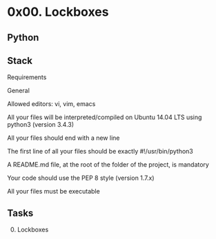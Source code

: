 # 0x00. Lockboxes

## Python
## Stack

Requirements

General

Allowed editors: vi, vim, emacs

All your files will be interpreted/compiled on Ubuntu 14.04 LTS using python3 (version 3.4.3)

All your files should end with a new line

The first line of all your files should be exactly #!/usr/bin/python3

A README.md file, at the root of the folder of the project, is mandatory

Your code should use the PEP 8 style (version 1.7.x)

All your files must be executable

## Tasks

0. Lockboxes

